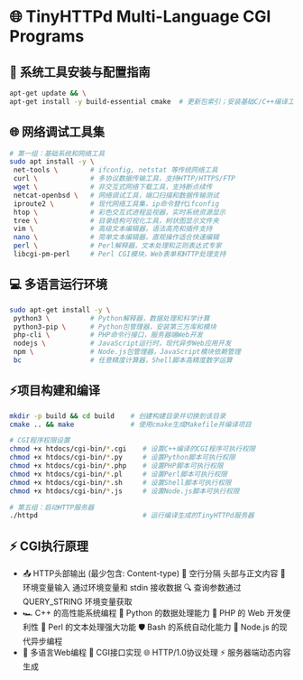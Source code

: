 # 🌐 TinyHTTPd Multi-Language CGI Programs

## 🔧 系统工具安装与配置指南

```bash
apt-get update && \
apt-get install -y build-essential cmake  # 更新包索引；安装基础C/C++编译工具链(build-essential)和跨平台构建工具(cmake)
```


## 🌐 网络调试工具集 


```bash
# 第一组：基础系统和网络工具
sudo apt install -y \
 net-tools \        # ifconfig, netstat 等传统网络工具
 curl \             # 多协议数据传输工具，支持HTTP/HTTPS/FTP
 wget \             # 非交互式网络下载工具，支持断点续传
 netcat-openbsd \   # 网络调试工具，端口扫描和数据传输测试
 iproute2 \         # 现代网络工具集，ip命令替代ifconfig
 htop \             # 彩色交互式进程监视器，实时系统资源显示
 tree \             # 目录结构可视化工具，树状图显示文件夹
 vim \              # 高级文本编辑器，语法高亮和插件支持
 nano \             # 简单文本编辑器，直观操作适合快速编辑
 perl \             # Perl解释器，文本处理和正则表达式专家
 libcgi-pm-perl     # Perl CGI模块，Web表单和HTTP处理支持
```


## 💻 多语言运行环境
```bash
sudo apt-get install -y \
 python3 \          # Python解释器，数据处理和科学计算
 python3-pip \      # Python包管理器，安装第三方库和模块
 php-cli \          # PHP命令行接口，服务器端Web开发
 nodejs \           # JavaScript运行时，现代异步Web应用开发
 npm \              # Node.js包管理器，JavaScript模块依赖管理
 bc                 # 任意精度计算器，Shell脚本高精度数学运算
```

## ⚡项目构建和编译
```bash
mkdir -p build && cd build    # 创建构建目录并切换到该目录
cmake .. && make              # 使用cmake生成Makefile并编译项目

# CGI程序权限设置
chmod +x htdocs/cgi-bin/*.cgi    # 设置C++编译的CGI程序可执行权限
chmod +x htdocs/cgi-bin/*.py     # 设置Python脚本可执行权限
chmod +x htdocs/cgi-bin/*.php    # 设置PHP脚本可执行权限
chmod +x htdocs/cgi-bin/*.pl     # 设置Perl脚本可执行权限
chmod +x htdocs/cgi-bin/*.sh     # 设置Shell脚本可执行权限
chmod +x htdocs/cgi-bin/*.js     # 设置Node.js脚本可执行权限

# 第五组：启动HTTP服务器
./httpd                          # 运行编译生成的TinyHTTPd服务器
```

## ⚡ CGI执行原理
- 📤 HTTP头部输出 (最少包含: Content-type) 📝 空行分隔 头部与正文内容 🔄 环境变量输入 通过环境变量和 stdin 接收数据 🔍 查询参数通过 QUERY_STRING 环境变量获取
- 🏎️ C++ 的高性能系统编程 🐍 Python 的数据处理能力 🌟 PHP 的 Web 开发便利性 🥷 Perl 的文本处理强大功能 🛡️ Bash 的系统自动化能力 🚀 Node.js 的现代异步编程
- 🌈 多语言Web编程 🔌 CGI接口实现 🌐 HTTP/1.0协议处理 ⚡ 服务器端动态内容生成
